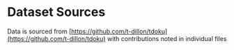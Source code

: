 # Dataset Sources

Data is sourced from [https://github.com/t-dillon/tdoku](https://github.com/t-dillon/tdoku) with contributions noted in individual files
